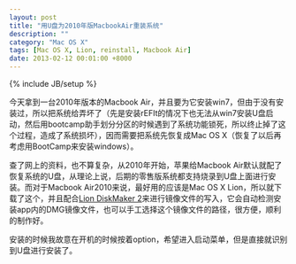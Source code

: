 ```yaml
---
layout: post
title: "用U盘为2010年版MacbookAir重装系统"
description: ""
category: "Mac OS X"
tags: [Mac OS X, Lion, reinstall, Macbook Air]
date: 2013-02-12 00:01:00 +8000
---
```

{% include JB/setup %}

今天拿到一台2010年版本的Macbook Air，并且要为它安装win7，但由于没有安装过，所以把系统给弄坏了（先是安装rEFIt的情况下也无法从win7安装U盘启动，然后用bootcamp助手划分分区的时候遇到了系统功能锁死，所以终止掉了这个过程，造成了系统损坏），因而需要把系统先恢复成Mac OS X（恢复了以后再考虑用BootCamp来安装windows）。

查了网上的资料，也不算复杂，从2010年开始，苹果给Macbook Air默认就配了恢复系统的U盘，从理论上说，后期的零售版系统都支持烧录到U盘上面进行安装。而对于Macbook Air2010来说，最好用的应该是Mac OS X Lion，所以就下载了这个，并且配合[Lion DiskMaker 2][1]来进行镜像文件的写入，它会自动检测安装app内的DMG镜像文件，也可以手工选择这个镜像文件的路径，很方便，顺利的制作好。

安装的时候我故意在开机的时候按着option，希望进入启动菜单，但是直接就识别到U盘进行安装了。

[1]: http://liondiskmaker.com

